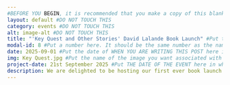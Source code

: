 ```yaml
---
#BEFORE YOU BEGIN, it is recommended that you make a copy of this blank file so that it is easier for you to make another post next time.
layout: default #DO NOT TOUCH THIS
category: events #DO NOT TOUCH THIS
alt: image-alt #DO NOT TOUCH THIS
title: "'Key Quest and Other Stories' David Lalande Book Launch" #Put the Title Here. It will show above the picture when you click on the post
modal-id: 8 #Put a number here. It should be the same number as the name of this file. e.g, if the file is named ####-##-##-10, you should put a 10 here.
date: 2025-09-01 #Put the date of WHEN YOU ARE WRITING THIS POST here in the format YYYY-MM-DD
img: Key Quest.jpg #Put the name of the image you want associated with the post here. It must be the same and must include the file name extension. E.g, Demo.jpg, Example.png
project-date: 21st September 2025 #Put THE DATE OF THE EVENT here in whatever format you would like e.g, DD-MM-YYYY, YYYY-MM-DD, DD Month YYYY etc
description: We are delighted to be hosting our first ever book launch for David Lalande’s self publication ‘Key Quest and Other Stories’. The Book- Dive into a world where magic meets humour in this enchanting collection of 9 short stories, perfect for readers aged 8 to 108. From dragons and gnomes to talking horses and mischievous ghosts. Each tale is a delightful mix of whimsy, satire and wonder. Get ready to laugh, dream and embark on unforgettable adventures! A bit about the author- At school David hated writing. This was due to his dyslexia and dyspraxia though he loved stories in every form. The teachers would say his head was full of sky and it was up in the clouds. Whenever he showed an interest in storey telling he was knocked down. Now formally diagnosed with autism, he has at last found the courage to get the stories out of his head and on to paper- and this book. Inspirational is the word! At Coaltrain’s love to see people exercising their creativity, especially when they go against the odds to do so. We appreciate that sometimes there may be personal hurdles in our way and we will try to help if we can. Life is a journey and the people you meet along the way can make a huge difference to your confidence and motivation and we aim to carry on that positivity where we can. Free entry, All welcome. We hope to see you there. #Put your description here. When writing the description. Do not press enter to do to a new line. Just type it out all on one line.
---
```


<!--   
How to name this file so that it will work and show up on the website.

To rename the file, you will have to close this down, right click and press rename. Alternatively, you may be able to go to File in the top left corner and press "save as" which will allow you to save the file with the correct name.

The overall format of the file will be in the format "YYYY-MM-DD-#". Below, I will take you through a step by step process on how to name this file correctly.

1)The name of the file needs to include todays date in the format "YYYY-MM-DD-" with the dashes. You may notice there is an extra dash after the "DD". This is not a typo and is needed.

2)After the final dash, you will need to put a number however it needs to be a specific number. This is the hardest part to do but not very hard to do. Look at the previous posts you have made on the website and find the largest last number. For example, if I have 3 posts on the website named 2025-06-01-9, 2025-06-02-10, 2025-06-03-11, the largest last number will be 11. As the largest last number is 11, you would need to put the last number for this file as 12 (one above).

3)Double check the "modal-id" in this file. It should be the same number as the number you just put at the end of this file.

4)Finally, upload this file (and any relevant pictures) to the website. This file goes in the folder events/_posts. Any pictures go in the folder img/portfolio.


-->